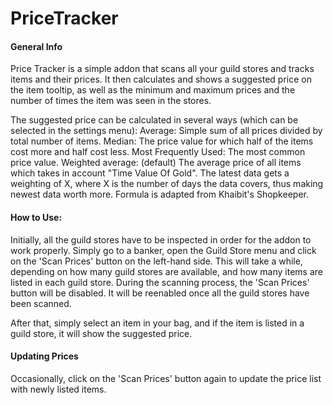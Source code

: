 # PriceTracker

#### General Info
Price Tracker is a simple addon that scans all your guild stores and tracks items and their prices. It then calculates and shows a suggested price on the item tooltip, as well as the minimum and maximum prices and the number of times the item was seen in the stores.

The suggested price can be calculated in several ways (which can be selected in the settings menu):
Average: Simple sum of all prices divided by total number of items.
Median: The price value for which half of the items cost more and half cost less.
Most Frequently Used: The most common price value.
Weighted average: (default) The average price of all items which takes in account "Time Value Of Gold". The latest data gets a weighting of X, where X is the number of days the data covers, thus making newest data worth more. Formula is adapted from Khaibit's Shopkeeper.

#### How to Use:
Initially, all the guild stores have to be inspected in order for the addon to work properly. Simply go to a banker, open the Guild Store menu and click on the 'Scan Prices' button on the left-hand side. This will take a while, depending on how many guild stores are available, and how many items are listed in each guild store. During the scanning process, the 'Scan Prices' button will be disabled. It will be reenabled once all the guild stores have been scanned.

After that, simply select an item in your bag, and if the item is listed in a guild store, it will show the suggested price.

#### Updating Prices
Occasionally, click on the 'Scan Prices' button again to update the price list with newly listed items.
